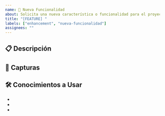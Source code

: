 ```yaml
---
name: 🚀 Nueva Funcionalidad
about: Solicita una nueva característica o funcionalidad para el proyecto
title: "[FEATURE] "
labels: ["enhancement", "nueva-funcionalidad"]
assignees: ""
---
```


## 📋 Descripción

<!-- Describe claramente la funcionalidad que propones -->
<!-- ¿Qué problema resuelve? ¿Cómo funcionaría? -->

## 📸 Capturas

<!-- Adjunta mockups, wireframes, capturas de pantalla de referencia -->
<!-- Puedes arrastrar y soltar las imágenes aquí -->

## 🛠️ Conocimientos a Usar

<!-- Lista las tecnologías, herramientas o conocimientos necesarios -->
<!-- Ejemplo: -->
<!-- - React/JavaScript -->
<!-- - Node.js/Express -->
<!-- - MongoDB -->
<!-- - API REST -->

-
-
-
